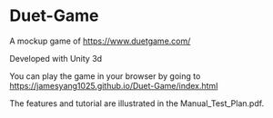 # Duet-Game

A mockup game of https://www.duetgame.com/

Developed with Unity 3d

You can play the game in your browser by going to https://jamesyang1025.github.io/Duet-Game/index.html

The features and tutorial are illustrated in the Manual_Test_Plan.pdf.
